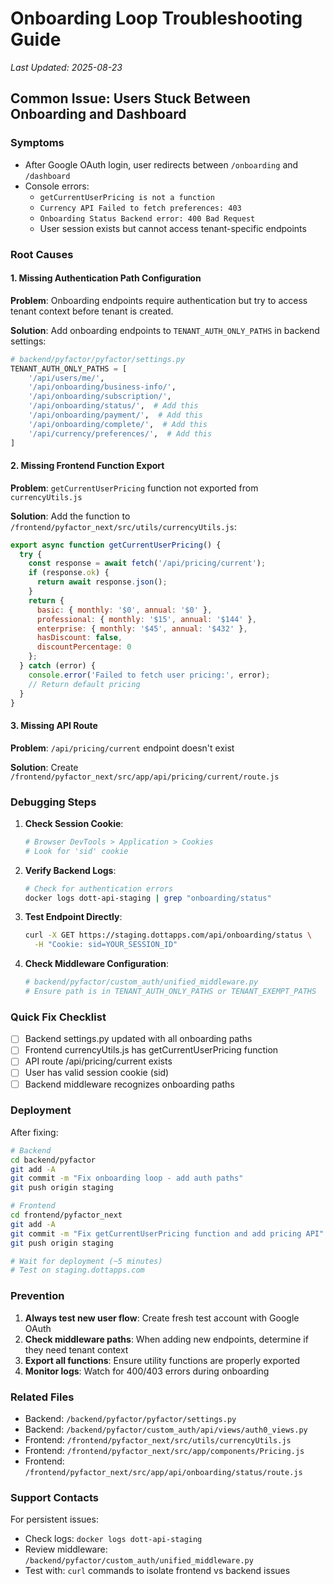 # Onboarding Loop Troubleshooting Guide
*Last Updated: 2025-08-23*

## Common Issue: Users Stuck Between Onboarding and Dashboard

### Symptoms
- After Google OAuth login, user redirects between `/onboarding` and `/dashboard`
- Console errors:
  - `getCurrentUserPricing is not a function`
  - `Currency API Failed to fetch preferences: 403`
  - `Onboarding Status Backend error: 400 Bad Request`
  - User session exists but cannot access tenant-specific endpoints

### Root Causes

#### 1. Missing Authentication Path Configuration
**Problem**: Onboarding endpoints require authentication but try to access tenant context before tenant is created.

**Solution**: Add onboarding endpoints to `TENANT_AUTH_ONLY_PATHS` in backend settings:
```python
# backend/pyfactor/pyfactor/settings.py
TENANT_AUTH_ONLY_PATHS = [
    '/api/users/me/',
    '/api/onboarding/business-info/',
    '/api/onboarding/subscription/',
    '/api/onboarding/status/',  # Add this
    '/api/onboarding/payment/',  # Add this
    '/api/onboarding/complete/',  # Add this
    '/api/currency/preferences/',  # Add this
]
```

#### 2. Missing Frontend Function Export
**Problem**: `getCurrentUserPricing` function not exported from `currencyUtils.js`

**Solution**: Add the function to `/frontend/pyfactor_next/src/utils/currencyUtils.js`:
```javascript
export async function getCurrentUserPricing() {
  try {
    const response = await fetch('/api/pricing/current');
    if (response.ok) {
      return await response.json();
    }
    return {
      basic: { monthly: '$0', annual: '$0' },
      professional: { monthly: '$15', annual: '$144' },
      enterprise: { monthly: '$45', annual: '$432' },
      hasDiscount: false,
      discountPercentage: 0
    };
  } catch (error) {
    console.error('Failed to fetch user pricing:', error);
    // Return default pricing
  }
}
```

#### 3. Missing API Route
**Problem**: `/api/pricing/current` endpoint doesn't exist

**Solution**: Create `/frontend/pyfactor_next/src/app/api/pricing/current/route.js`

### Debugging Steps

1. **Check Session Cookie**:
   ```bash
   # Browser DevTools > Application > Cookies
   # Look for 'sid' cookie
   ```

2. **Verify Backend Logs**:
   ```bash
   # Check for authentication errors
   docker logs dott-api-staging | grep "onboarding/status"
   ```

3. **Test Endpoint Directly**:
   ```bash
   curl -X GET https://staging.dottapps.com/api/onboarding/status \
     -H "Cookie: sid=YOUR_SESSION_ID"
   ```

4. **Check Middleware Configuration**:
   ```python
   # backend/pyfactor/custom_auth/unified_middleware.py
   # Ensure path is in TENANT_AUTH_ONLY_PATHS or TENANT_EXEMPT_PATHS
   ```

### Quick Fix Checklist

- [ ] Backend settings.py updated with all onboarding paths
- [ ] Frontend currencyUtils.js has getCurrentUserPricing function
- [ ] API route /api/pricing/current exists
- [ ] User has valid session cookie (sid)
- [ ] Backend middleware recognizes onboarding paths

### Deployment

After fixing:
```bash
# Backend
cd backend/pyfactor
git add -A
git commit -m "Fix onboarding loop - add auth paths"
git push origin staging

# Frontend
cd frontend/pyfactor_next
git add -A
git commit -m "Fix getCurrentUserPricing function and add pricing API"
git push origin staging

# Wait for deployment (~5 minutes)
# Test on staging.dottapps.com
```

### Prevention

1. **Always test new user flow**: Create fresh test account with Google OAuth
2. **Check middleware paths**: When adding new endpoints, determine if they need tenant context
3. **Export all functions**: Ensure utility functions are properly exported
4. **Monitor logs**: Watch for 400/403 errors during onboarding

### Related Files

- Backend: `/backend/pyfactor/pyfactor/settings.py`
- Backend: `/backend/pyfactor/custom_auth/api/views/auth0_views.py`
- Frontend: `/frontend/pyfactor_next/src/utils/currencyUtils.js`
- Frontend: `/frontend/pyfactor_next/src/app/components/Pricing.js`
- Frontend: `/frontend/pyfactor_next/src/app/api/onboarding/status/route.js`

### Support Contacts

For persistent issues:
- Check logs: `docker logs dott-api-staging`
- Review middleware: `/backend/pyfactor/custom_auth/unified_middleware.py`
- Test with: `curl` commands to isolate frontend vs backend issues